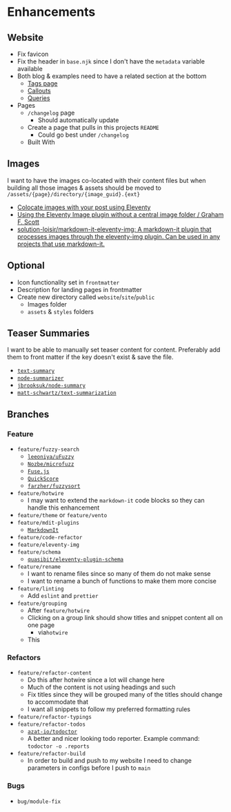 # Enhancements

## Website
- Fix favicon
- Fix the header in `base.njk` since I don't have the `metadata` variable available
- Both blog & examples need to have a related section at the bottom
  - [Tags page](https://eleventy-notes.sandroroth.com/tags/)
  - [Callouts](https://eleventy-notes.sandroroth.com/n/writing/callouts/)
  - [Queries](https://eleventy-notes.sandroroth.com/n/writing/dynamic-content/queries/)
- Pages
  - `/changelog` page
    - Should automatically update
  - Create a page that pulls in this projects `README`
    - Could go best under `/changelog`
  - Built With

## Images
I want to have the images co-located with their content files but when building all those images & assets should be moved to `/assets/{page}/directory/{image_guid}.{ext}`
- [Colocate images with your post using Eleventy](https://scottwhittaker.net/colocate-images-with-post-using-eleventy)
- [Using the Eleventy Image plugin without a central image folder / Graham F. Scott](https://gfscott.com/blog/eleventy-img-without-central-image-directory/)
- [solution-loisir/markdown-it-eleventy-img: A markdown-it plugin that processes images through the eleventy-img plugin. Can be used in any projects that use markdown-it.](https://github.com/solution-loisir/markdown-it-eleventy-img)

## Optional
- Icon functionality set in `frontmatter`
- Description for landing pages in frontmatter
- Create new directory called `website`/`site`/`public`
  - Images folder
  - `assets` & `styles` folders

## Teaser Summaries
I want to be able to manually set teaser content for content. Preferably add them to front matter if the key doesn't exist & save the file.
- [`text-summary`](https://www.npmjs.com/package/text-summary)
- [`node-summarizer`](https://www.npmjs.com/package/node-summarizer)
- [`jbrooksuk/node-summary`](https://github.com/jbrooksuk/node-summary)
- [`matt-schwartz/text-summarization`](https://github.com/matt-schwartz/text-summarization)

## Branches
### Feature
- `feature/fuzzy-search`
  - [`leeoniya/uFuzzy`](https://github.com/leeoniya/uFuzzy)
  - [`Nozbe/microfuzz`](https://github.com/Nozbe/microfuzz)
  - [`Fuse.js`](https://www.fusejs.io/demo.html)
  - [`QuickScore`](https://fwextensions.github.io/quick-score-demo/#demo)
  - [`farzher/fuzzysort`](https://github.com/farzher/fuzzysort)
- `feature/hotwire`
  - I may want to extend the `markdown-it` code blocks so they can handle this enhancement
- `feature/theme` or `feature/vento`
- `feature/mdit-plugins`
  - [`MarkdownIt`](https://mdit-plugins.github.io/)
- `feature/code-refactor`
- `feature/eleventy-img`
- `feature/schema`
  - [`quasibit/eleventy-plugin-schema`](https://github.com/quasibit/eleventy-plugin-schema?tab=readme-ov-file)
- `feature/rename`
  - I want to rename files since so many of them do not make sense
  - I want to rename a bunch of functions to make them more concise
- `feature/linting`
  - Add `eslint` and `prettier`
- `feature/grouping`
  - After `feature/hotwire`
  - Clicking on a group link should show titles and snippet content all on one page
    - via`hotwire`
  - This

### Refactors
- `feature/refactor-content`
  - Do this after hotwire since a lot will change here
  - Much of the content is not using headings and such
  - Fix titles since they will be grouped many of the titles should change to accommodate that
  - I want all snippets to follow my preferred formatting rules
- `feature/refactor-typings`
- `feature/refactor-todos`
  - [`azat-io/todoctor`](https://github.com/azat-io/todoctor)
  - A better and nicer looking todo reporter. Example command: `todoctor -o .reports`
- `feature/refactor-build`
  - In order to build and push to my website I need to change parameters in configs before I push to `main`

### Bugs
- `bug/module-fix`


